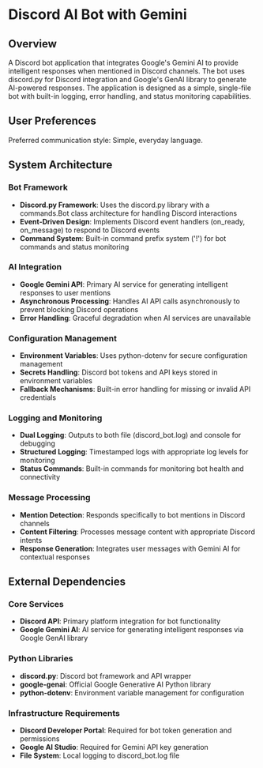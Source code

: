 # Discord AI Bot with Gemini

## Overview

A Discord bot application that integrates Google's Gemini AI to provide intelligent responses when mentioned in Discord channels. The bot uses discord.py for Discord integration and Google's GenAI library to generate AI-powered responses. The application is designed as a simple, single-file bot with built-in logging, error handling, and status monitoring capabilities.

## User Preferences

Preferred communication style: Simple, everyday language.

## System Architecture

### Bot Framework
- **Discord.py Framework**: Uses the discord.py library with a commands.Bot class architecture for handling Discord interactions
- **Event-Driven Design**: Implements Discord event handlers (on_ready, on_message) to respond to Discord events
- **Command System**: Built-in command prefix system ('!') for bot commands and status monitoring

### AI Integration
- **Google Gemini API**: Primary AI service for generating intelligent responses to user mentions
- **Asynchronous Processing**: Handles AI API calls asynchronously to prevent blocking Discord operations
- **Error Handling**: Graceful degradation when AI services are unavailable

### Configuration Management
- **Environment Variables**: Uses python-dotenv for secure configuration management
- **Secrets Handling**: Discord bot tokens and API keys stored in environment variables
- **Fallback Mechanisms**: Built-in error handling for missing or invalid API credentials

### Logging and Monitoring
- **Dual Logging**: Outputs to both file (discord_bot.log) and console for debugging
- **Structured Logging**: Timestamped logs with appropriate log levels for monitoring
- **Status Commands**: Built-in commands for monitoring bot health and connectivity

### Message Processing
- **Mention Detection**: Responds specifically to bot mentions in Discord channels
- **Content Filtering**: Processes message content with appropriate Discord intents
- **Response Generation**: Integrates user messages with Gemini AI for contextual responses

## External Dependencies

### Core Services
- **Discord API**: Primary platform integration for bot functionality
- **Google Gemini AI**: AI service for generating intelligent responses via Google GenAI library

### Python Libraries
- **discord.py**: Discord bot framework and API wrapper
- **google-genai**: Official Google Generative AI Python library
- **python-dotenv**: Environment variable management for configuration

### Infrastructure Requirements
- **Discord Developer Portal**: Required for bot token generation and permissions
- **Google AI Studio**: Required for Gemini API key generation
- **File System**: Local logging to discord_bot.log file